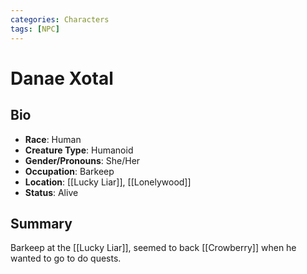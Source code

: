 ```yaml
---
categories: Characters
tags: [NPC]
---
```

# Danae Xotal
## Bio
- **Race**: Human
- **Creature Type**: Humanoid
- **Gender/Pronouns**:  She/Her
- **Occupation**: Barkeep
- **Location**: [[Lucky Liar]], [[Lonelywood]]
- **Status**: Alive

## Summary
Barkeep at the [[Lucky Liar]], seemed to back [[Crowberry]] when he wanted to go to do quests.